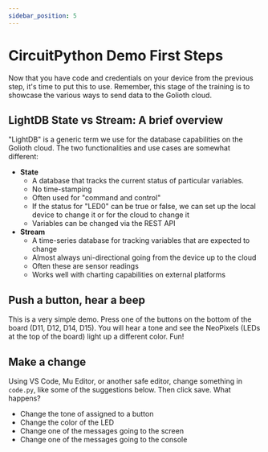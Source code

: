 ```yaml
---
sidebar_position: 5
---
```


# CircuitPython Demo First Steps

Now that you have code and credentials on your device from the previous step, it's time to put this to use. Remember, this stage of the training is to showcase the various ways to send data to the Golioth cloud. 

## LightDB State vs Stream: A brief overview

"LightDB" is a generic term we use for the database capabilities on the Golioth cloud. The two functionalities and use cases are somewhat different:
* **State**
  * A database that tracks the current status of particular variables. 
  * No time-stamping
  * Often used for "command and control"
  * If the status for "LED0" can be true or false, we can set up the local device to change it or for the cloud to change it
  * Variables can be changed via the REST API
* **Stream**
  * A time-series database for tracking variables that are expected to change
  * Almost always uni-directional going from the device up to the cloud
  * Often these are sensor readings 
  * Works well with charting capabilities on external platforms

## Push a button, hear a beep

This is a very simple demo. Press one of the buttons on the bottom of the board (D11, D12, D14, D15). You will hear a tone and see the NeoPixels (LEDs at the top of the board) light up a different color. Fun!

## Make a change

Using VS Code, Mu Editor, or another safe editor, change something in `code.py`, like some of the suggestions below. Then click save. What happens?
* Change the tone of assigned to a button
* Change the color of the LED
* Change one of the messages going to the screen
* Change one of the messages going to the console
